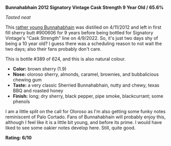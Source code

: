 **Bunnahabhain 2012 Signatory Vintage Cask Strength 9 Year Old / 65.6%**

*Tasted neat*

This [rather young Bunnahabhain](https://www.whiskybase.com/whiskies/whisky/210068/bunnahabhain-2012-sv) was distilled on 4/11/2012 and left in first fill sherry butt #900606 for 9 years before being bottled for Signatory Vintage's "Cask Strength" line on 4/9/2022.  So, it's just two days shy of being a 10 year old?  I guess there was a scheduling reason to not wait the two days; also their fans probably don't care.

This is bottle #389 of 624, and this is also natural colour.

* **Color:** brown sherry (1.9)
* **Nose:** oloroso sherry, almonds, caramel, brownies, and bubbalicious chewing gum 
* **Taste:** a very classic Sherried Bunnahabhain, nutty and chewy, texas BBQ and roasted honey
* **Finish:** long; dry sherry, black pepper, pipe smoke, blackcurrant; some phenols

I am a little split on the call for Oloroso as I'm also getting some funky notes reminiscent of Palo Cortado.  Fans of Bunnahabhain will probably enjoy this, although I feel like it is a little bit young, and before its prime.  I would have liked to see some oakier notes develop here.  Still, quite good.

**Rating: 6/10**